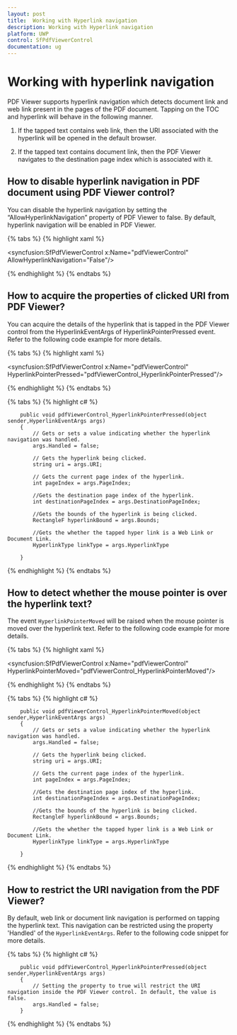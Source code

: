 ```yaml
---
layout: post
title:  Working with Hyperlink navigation
description: Working with Hyperlink navigation
platform: UWP
control: SfPdfViewerControl
documentation: ug
---
```


# Working with hyperlink navigation

PDF Viewer supports hyperlink navigation which detects document link and web link present in the pages of the PDF document. Tapping on the TOC and hyperlink will behave in the following manner.

1) If the tapped text contains web link, then the URI associated with the hyperlink will be opened in the default browser.

2) If the tapped text contains document link, then the PDF Viewer navigates to the destination page index which is associated with it.

## How to disable hyperlink navigation in PDF document using PDF Viewer control?

You can disable the hyperlink navigation by setting the “AllowHyperlinkNavigation” property of PDF Viewer to false. By default, hyperlink navigation will be enabled in PDF Viewer.

{% tabs %}
{% highlight xaml %}

<syncfusion:SfPdfViewerControl x:Name="pdfViewerControl" AllowHyperlinkNavigation="False"/>

{% endhighlight %}
{% endtabs %}

## How to acquire the properties of clicked URI from PDF Viewer?

You can acquire the details of the hyperlink that is tapped in the PDF Viewer control from the HyperlinkEventArgs of HyperlinkPointerPressed event. Refer to the following code example for more details.

{% tabs %}
{% highlight xaml %}

<syncfusion:SfPdfViewerControl x:Name="pdfViewerControl" HyperlinkPointerPressed="pdfViewerControl_HyperlinkPointerPressed"/>

{% endhighlight %}
{% endtabs %}

{% tabs %}
{% highlight c# %}

        public void pdfViewerControl_HyperlinkPointerPressed(object sender,HyperlinkEventArgs args)
        {
			// Gets or sets a value indicating whether the hyperlink navigation was handled.
            args.Handled = false;

            // Gets the hyperlink being clicked.
            string uri = args.URI;

            // Gets the current page index of the hyperlink.
            int pageIndex = args.PageIndex;

            //Gets the destination page index of the hyperlink.
            int destinationPageIndex = args.DestinationPageIndex;

            //Gets the bounds of the hyperlink is being clicked.
            RectangleF hyperlinkBound = args.Bounds;

            //Gets the whether the tapped hyper link is a Web Link or Document Link.
            HyperlinkType linkType = args.HyperlinkType

        }


{% endhighlight %}
{% endtabs %}

## How to detect whether the mouse pointer is over the hyperlink text?

The event `HyperlinkPointerMoved` will be raised when the mouse pointer is moved over the hyperlink text. Refer to the following code example for more details.

{% tabs %}
{% highlight xaml %}

<syncfusion:SfPdfViewerControl x:Name="pdfViewerControl" HyperlinkPointerMoved="pdfViewerControl_HyperlinkPointerMoved"/>

{% endhighlight %}
{% endtabs %}

{% tabs %}
{% highlight c# %}

        public void pdfViewerControl_HyperlinkPointerMoved(object sender,HyperlinkEventArgs args)
        {
			// Gets or sets a value indicating whether the hyperlink navigation was handled.
            args.Handled = false;

            // Gets the hyperlink being clicked.
            string uri = args.URI;

            // Gets the current page index of the hyperlink.
            int pageIndex = args.PageIndex;

            //Gets the destination page index of the hyperlink.
            int destinationPageIndex = args.DestinationPageIndex;

            //Gets the bounds of the hyperlink is being clicked.
            RectangleF hyperlinkBound = args.Bounds;

            //Gets the whether the tapped hyper link is a Web Link or Document Link.
            HyperlinkType linkType = args.HyperlinkType

        }

{% endhighlight %}
{% endtabs %}

## How to restrict the URI navigation from the PDF Viewer?

By default, web link or document link navigation is performed on tapping the hyperlink text. This navigation can be restricted using the property 'Handled' of the `HyperlinkEventArgs`. Refer to the following code snippet for more details.

{% tabs %}
{% highlight c# %}

        public void pdfViewerControl_HyperlinkPointerPressed(object sender,HyperlinkEventArgs args)
        {
			// Setting the property to true will restrict the URI navigation inside the PDF Viewer control. In default, the value is false.
            args.Handled = false;
        }

{% endhighlight %}
{% endtabs %}